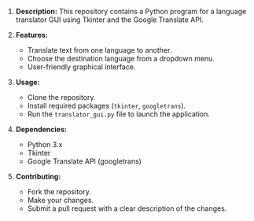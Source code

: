 1. **Description:** This repository contains a Python program for a language translator GUI using Tkinter and the Google Translate API.

2. **Features:**
   - Translate text from one language to another.
   - Choose the destination language from a dropdown menu.
   - User-friendly graphical interface.

3. **Usage:**
   - Clone the repository.
   - Install required packages (`tkinter`, `googletrans`).
   - Run the `translator_gui.py` file to launch the application.

4. **Dependencies:**
   - Python 3.x
   - Tkinter
   - Google Translate API (googletrans)

5. **Contributing:**
   - Fork the repository.
   - Make your changes.
   - Submit a pull request with a clear description of the changes.
